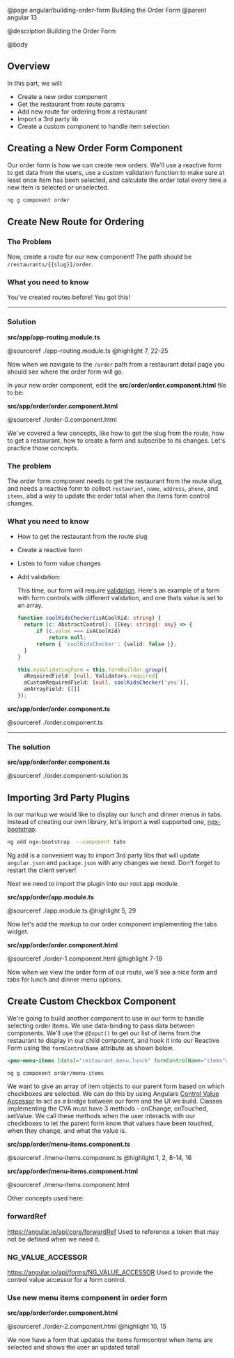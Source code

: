 @page angular/building-order-form Building the Order Form
@parent angular 13

@description Building the Order Form

@body

## Overview

In this part, we will:

- Create a new order component
- Get the restaurant from route params
- Add new route for ordering from a restaurant
- Import a 3rd party lib
- Create a custom component to handle item selection

## Creating a New Order Form Component

Our order form is how we can create new orders. We'll use a reactive form to get data from the users, use a custom validation function to make sure at least once item has been selected, and calculate the order total every time a new item is selected or unselected.

```bash
ng g component order
```

## Create New Route for Ordering

### The Problem

Now, create a route for our new component! The path should be `/restaurants/{{slug}}/order`. 


### What you need to know

You've created routes before! You got this!


---

### Solution

__src/app/app-routing.module.ts__

@sourceref ./app-routing.module.ts
@highlight 7, 22-25


Now when we navigate to the `/order` path from a restaurant detail page you should see where the order form will go. 

In your new order component, edit the __src/order/order.component.html__ file to be:

__src/app/order/order.component.html__

@sourceref ./order-0.component.html

We've covered a few concepts, like how to get the slug from the route, how to get a restaurant, how to create a form and subscribe to its changes. Let's practice those concepts. 

### The problem

The order form component needs to get the restaurant from the route slug, and needs a reactive form to collect `restaurant`, `name`, `address`, `phone`, and `items`, abd a way to update the order total when the items form control changes. 

### What you need to know

- How to get the restaurant from the route slug
- Create a reactive form
- Listen to form value changes
- Add validation:

  This time, our form will require <a href="https://angular.io/guide/form-validation#reactive-form-validation" target="_blank">validation</a>. Here's an example of a form with form controls with different validation, and one thats value is set to an array. 

  ```typescript
  function coolKidsChecker(isACoolKid: string) {
    return (c: AbstractControl): {[key: string]: any} => {
        if (c.value === isACoolKid)
            return null;
        return { 'coolKidsChecker': {valid: false }};
    }
  }

  this.myValidatingForm = this.formBuilder.group({
    aRequiredField: [null, Validators.required]
    aCustomRequiredField: [null, coolKidsChecker('yes')],
    anArrayField: [[]]
  });
  ```


__src/app/order/order.component.ts__

@sourceref ./order.component.ts





---

### The solution

__src/app/order/order.component.ts__

@sourceref ./order.component-solution.ts


## Importing 3rd Party Plugins

In our markup we would like to display our lunch and dinner menus in tabs. Instead of creating our own library, let's import a well supported one, <a href="https://valor-software.com/ngx-bootstrap/#/documentation#getting-started" target="_blank">ngx-bootstrap</a>:

```bash
ng add ngx-bootstrap  --component tabs
```

Ng add is a convenient way to import 3rd party libs that will update `angular.json` and `package.json` with any changes we need. Don't forget to restart the client server!

Next we need to import the plugin into our root app module. 

__src/app/order/app.module.ts__

@sourceref ./app.module.ts
@highlight 5, 29

Now let's add the markup to our order component implementing the tabs widget.

__src/app/order/order.component.html__

@sourceref ./order-1.component.html
@highlight 7-18

Now when we view the order form of our route, we'll see a nice form and tabs for lunch and dinner menu options.

## Create Custom Checkbox Component

We're going to build another component to use in our form to handle selecting order items. We use data-binding to pass data between components. We'll use the `@Input()` to get our list of items from the restaurant to display in our child component, and hook it into our Reactive Form using the `formControlName` attribute as shown below.

```html
<pmo-menu-items [data]="restaurant.menu.lunch" formControlName="items"></pmo-menu-items>
```

```bash
ng g component order/menu-items
```

We want to give an array of item objects to our parent form based on which checkboxes are selected. We can do this by using Angulars <a href="https://angular.io/api/forms/ControlValueAccessor" target="_blank">Control Value Accessor</a> to act as a bridge between our form and the UI we build. Classes implementing the CVA must have 3 methods - onChange, onTouched, setValue. We call these methods when the user interacts with our checkboxes to let the parent form know that values have been touched, when they change, and what the value is.

__src/app/order/menu-items.component.ts__

@sourceref ./menu-items.component.ts
@highlight 1, 2, 8-14, 16

__src/app/order/menu-items.component.html__

@sourceref ./menu-items.component.html

Other concepts used here:

### forwardRef

<a href="https://angular.io/api/core/forwardRef" target="_bank">https://angular.io/api/core/forwardRef</a> Used to reference a token that may not be defined when we need it. 

### NG_VALUE_ACCESSOR

<a href="https://angular.io/api/forms/NG_VALUE_ACCESSOR" target="_blank">https://angular.io/api/forms/NG_VALUE_ACCESSOR</a> Used to provide the control value accessor for a form control.

### Use new menu items component in order form

__src/app/order/order.component.html__

@sourceref ./order-2.component.html
@highlight 10, 15

We now have a form that updates the items formcontrol when items are selected and shows the user an updated total!